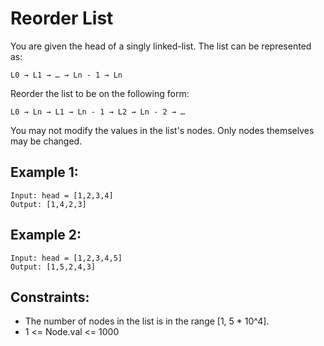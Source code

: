 # Reorder List

You are given the head of a singly linked-list. The list can be represented as:

```
L0 → L1 → … → Ln - 1 → Ln
```

Reorder the list to be on the following form:

```
L0 → Ln → L1 → Ln - 1 → L2 → Ln - 2 → …
```

You may not modify the values in the list's nodes. Only nodes themselves may be changed.

## Example 1:

```
Input: head = [1,2,3,4]
Output: [1,4,2,3]
```

## Example 2:

```
Input: head = [1,2,3,4,5]
Output: [1,5,2,4,3]
```

## Constraints:

- The number of nodes in the list is in the range [1, 5 * 10^4].
- 1 <= Node.val <= 1000
